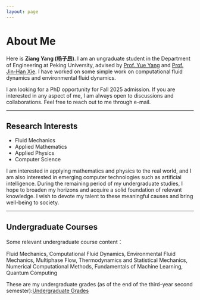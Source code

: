 ```yaml
---
layout: page
---
```


# About Me



Here is **Ziang Yang (杨子昂)**. I am an ungraduate student in the Department of Engineering at Peking University, advised by [Prof. Yue Yang](https://en.coe.pku.edu.cn/faculty/facultyaz/891197.htm) and [Prof. Jin-Han Xie](https://en.coe.pku.edu.cn/faculty/facultyaz/918395.htm). I have worked on some simple work on computational fluid dynamics and environmental fluid dynamics.

I am looking for a PhD opportunity for Fall 2025 admission. If you are interested in any aspect of me, I am always open to discussions and collaborations. Feel free to reach out to me through e-mail.

---

## Research Interests

- Fluid Mechanics
- Applied Mathematics
- Applied Physics
- Computer Science



I am interested in applying mathematics and physics to the real world, and I am also interested in emerging computer technologies such as artificial intelligence. During the remaining period of my undergraduate studies, I hope to broaden my horizons and acquire a solid foundation of relevant knowledge. I wish to devote my talent to these meaningful causes and bring well-being to society.

---

## Undergraduate Courses



Some relevant undergraduate course content：

Fluid Mechanics, Computational Fluid Dynamics, Environmental Fluid Mechanics, Multiphase Flow, Thermodynamics and Statistical Mechanics, Numerical Computational Methods, Fundamentals of Machine Learning, Quantum Computing

These are my undergraduate grades (as of the end of the third-year second semester):[Undergraduate Grades](https://yangziang03.github.io/mypaper/thesis/IP-report.pdf)
